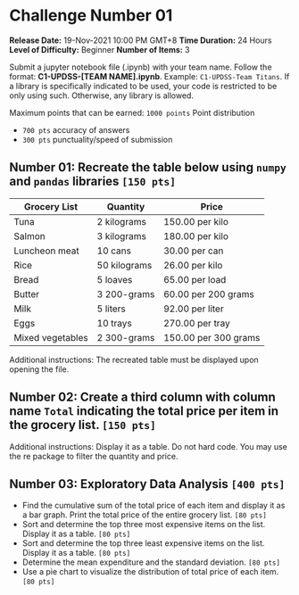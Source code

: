 # Challenge Number 01
**Release Date:** 19-Nov-2021 10:00 PM GMT+8
**Time Duration:** 24 Hours
**Level of Difficulty:** Beginner
**Number of Items:** 3


Submit a jupyter notebook file (.ipynb) with your team name. Follow the format: **C1-UPDSS-[TEAM NAME].ipynb**. 
Example: `C1-UPDSS-Team Titans`. 
If a library is specifically indicated to be used, your code is restricted to be only using such. Otherwise, any library is allowed.

Maximum points that can be earned: `1000 points`
Point distribution 
- `700 pts` accuracy of answers 
- `300 pts` punctuality/speed of submission

## Number 01: Recreate the table below using `numpy` and `pandas` libraries `[150 pts]`

| Grocery List | Quantity | Price |
|---|---|---|
| Tuna | 2 kilograms | 150.00 per kilo |
| Salmon | 3 kilograms | 180.00 per kilo |
| Luncheon meat | 10 cans | 30.00 per can |
| Rice | 50 kilograms | 26.00 per kilo |
| Bread | 5 loaves | 65.00 per load |
| Butter | 3 200-grams | 60.00 per 200 grams |
| Milk | 5 liters | 92.00 per liter |
| Eggs | 10 trays | 270.00 per tray |
| Mixed vegetables | 2 300-grams | 150.00 per 300 grams |

Additional instructions: The recreated table must be displayed upon opening the file.

## Number 02: Create a third column with column name `Total` indicating the total price per item in the grocery list. `[150 pts]`
Additional instructions: Display it as a table. Do not hard code. You may use the re package to filter the quantity and price.

## Number 03: Exploratory Data Analysis `[400 pts]`
- Find the cumulative sum of the total price of each item and display it as a bar graph. Print the total price of the entire grocery list. `[80 pts]`
- Sort and determine the top three most expensive items on the list. Display it as a table. `[80 pts]`
- Sort and determine the top three least expensive items on the list. Display it as a table. `[80 pts]`
- Determine the mean expenditure and the standard deviation. `[80 pts]`
- Use a pie chart to visualize the distribution of total price of each item. `[80 pts]`



